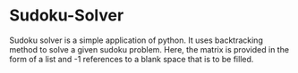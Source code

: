 # Sudoku-Solver
Sudoku solver is a simple application of python. It uses backtracking method to solve a given sudoku problem.
Here, the matrix is provided in the form of a list and -1 references to a blank space that is to be filled.
